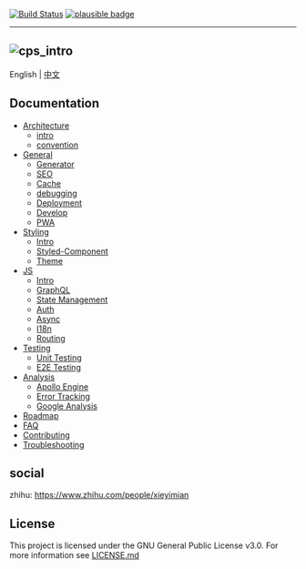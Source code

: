 [![Build Status](https://github.com/coderplanets/coderplanets_web/workflows/CI/badge.svg)](https://github.com/coderplanets/coderplanets_web/actions?query=workflow%3ACI)
[![plausible badge](https://badgen.net/badge/analytics/on%20plausible/9cb77b)](https://plausible.io/coderplanets.com) 

---

## ![cps_intro](https://user-images.githubusercontent.com/6184465/59546312-a1c0ac00-8f5d-11e9-85cc-db681a16ff13.jpg)

English | [中文](https://github.com/coderplanets/coderplanets_web/blob/docs/README.zh-CN.md)

## Documentation

- [Architecture](docs/architecture)
  - [intro](docs/architecture/intro.md)
  - [convention](docs/architecture/convention.md)
- [General](docs/general)
  - [Generator](docs/general/generator.md)
  - [SEO](docs/general/seo.md)
  - [Cache](docs/general/cache.md)
  - [debugging](docs/general/debugging.md)
  - [Deployment](docs/general/deployment.md)
  - [Develop](docs/general/develop.md)
  - [PWA](docs/general/pwa.md)
- [Styling](docs/styling/intro.md)
  - [Intro](docs/styling/intro.md)
  - [Styled-Component](docs/styling/styled-component.md)
  - [Theme](docs/styling/theming.md)
- [JS](docs/js)
  - [Intro](docs/js/intro.md)
  - [GraphQL](docs/js/GrqphQL.md)
  - [State Management](docs/js/state-management.md)
  - [Auth](docs/js/auth.md)
  - [Async](docs/js/async.md)
  - [I18n](docs/js/i18n.md)
  - [Routing](docs/js/routing.md)
- [Testing](docs/testing)
  - [Unit Testing](docs/testing/unit-testing.md)
  - [E2E Testing](docs/testing/e2e-testing.md)
- [Analysis](docs/analysis)
  - [Apollo Engine](docs/analysis/apollo-engine.md)
  - [Error Tracking](docs/analysis/error-tracking.md)
  - [Google Analysis](docs/analysis/google-analysis.md)
- [Roadmap](docs/Roadmap.md)
- [FAQ](docs/FAQ.md)
- [Contributing](docs/Contributing.md)
- [Troubleshooting](docs/Troubleshooting.md)

## social

zhihu: https://www.zhihu.com/people/xieyimian


## License

This project is licensed under the GNU General Public License v3.0. For more
information see
[LICENSE.md](https://github.com/coderplanets/coderplanets_web/blob/docs/LICENSE)
